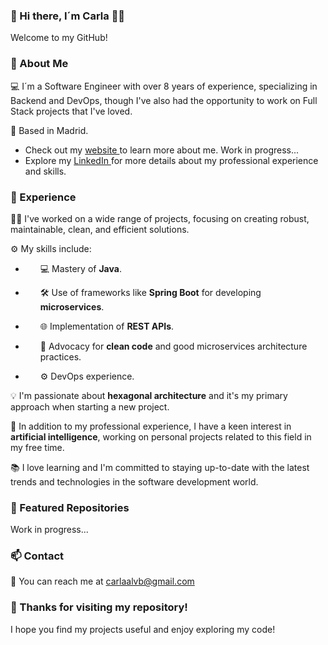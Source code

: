 ### 👋 Hi there, I´m Carla 🙋‍♀️

Welcome to my GitHub!

### 🚀 About Me

💻 I´m a Software Engineer with over 8 years of experience, specializing in Backend and DevOps, though I've also had the opportunity to work on Full Stack projects that I've loved.

📍 Based in Madrid.

- Check out my <a href="https://carlaadelbarco.github.io"> website </a> to learn more about me. Work in progress...
- Explore my <a href="https://www.linkedin.com/in/carla-alvarez-del-barco/"> LinkedIn </a> for more details about my professional experience and skills.

### 💼 Experience

👩‍💻 I've worked on a wide range of projects, focusing on creating robust, maintainable, clean, and efficient solutions.

⚙️ My skills include:
<ul>
<li><p style="margin-left:24px"> 💻 Mastery of <strong>Java</strong>. </p></li>
<li><p style="margin-left:24px"> 🛠️ Use of frameworks like <strong>Spring Boot</strong> for developing <strong>microservices</strong>. </p></li>
<li><p style="margin-left:24px"> 🌐 Implementation of <strong>REST APIs</strong>. </p></li>
<li><p style="margin-left:24px"> 🧹 Advocacy for <strong>clean code</strong> and good microservices architecture practices. </p></li>
<li><p style="margin-left:24px"> ⚙️ DevOps experience. </p></li>
</ul>


💡 I'm passionate about <strong>hexagonal architecture</strong> and it's my primary approach when starting a new project.

🤖 In addition to my professional experience, I have a keen interest in <strong>artificial intelligence</strong>, working on personal projects related to this field in my free time.

📚 I love learning and I'm committed to staying up-to-date with the latest trends and technologies in the software development world.


### 📂 Featured Repositories

Work in progress...


### 📫 Contact

📧 You can reach me at carlaalvb@gmail.com 


### 🌟 Thanks for visiting my repository!

I hope you find my projects useful and enjoy exploring my code!


<!--
**carlaadelbarco/carlaadelbarco** is a ✨ _special_ ✨ repository because its `README.md` (this file) appears on your GitHub profile.

Here are some ideas to get you started:
- 🔭 I’m currently working on ...
- 🌱 I’m currently learning ...
- 👯 I’m looking to collaborate on ...
- 🤔 I’m looking for help with ...
- 💬 Ask me about ...
- 📫 How to reach me: ...
- 😄 Pronouns: ...
- ⚡ Fun fact: ...
-->
